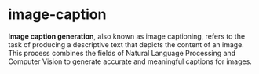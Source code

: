 # image-caption

**Image caption generation**, also known as image captioning, refers to the task of producing a descriptive text that depicts the content of an image. This process combines the fields of Natural Language Processing and Computer Vision to generate accurate and meaningful captions for images.

